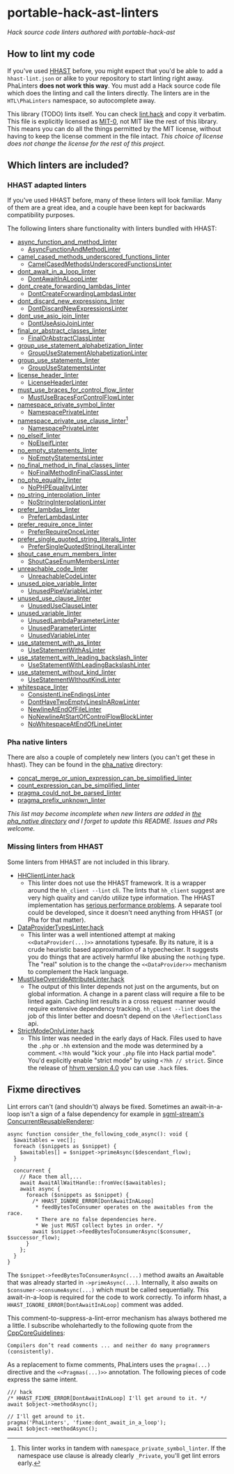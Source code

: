 # portable-hack-ast-linters

_Hack source code linters authored with portable-hack-ast_

## How to lint my code

If you've used [HHAST](https://github.com/hhvm/hhast) before, you might expect
that you'd be able to add a `hhast-lint.json` or alike to your repository to
start linting right away. PhaLinters **does not work this way**. You must add a
Hack source code file which does the linting and call the linters directly.
The linters are in the `HTL\PhaLinters` namespace, so autocomplete away.

This library (TODO) lints itself. You can check [lint.hack](./tests/lint.hack)
and copy it verbatim. This file is explicitly licensed as
[MIT-0](https://choosealicense.com/licenses/mit-0/), not MIT like the rest of
this library. This means you can do all the things permitted by the MIT license,
without having to keep the license comment in the file intact.
_This choice of license does not change the license for the rest of this project._

## Which linters are included?

### HHAST adapted linters

If you've used HHAST before, many of these linters will look familiar. Many of
them are a great idea, and a couple have been kept for backwards compatibility
purposes.

The following linters share functionality with linters bundled with HHAST:

- [async_function_and_method_linter](./src/linters/hhast_adapted/async_function_and_method_linter.hack)
  - [AsyncFunctionAndMethodLinter](https://github.com/hhvm/hhast/blob/v4.168.3/src/Linters/AsyncFunctionAndMethodLinter.hack)
- [camel_cased_methods_underscored_functions_linter](./src/linters/hhast_adapted/camel_cased_methods_underscored_functions_linter.hack)
  - [CamelCasedMethodsUnderscoredFunctionsLinter](https://github.com/hhvm/hhast/blob/v4.168.3/src/Linters/CamelCasedMethodsUnderscoredFunctionsLinter.hack)
- [dont_await_in_a_loop_linter](./src/linters/hhast_adapted/dont_await_in_a_loop_linter.hack)
  - [DontAwaitInALoopLinter](https://github.com/hhvm/hhast/blob/v4.168.3/src/Linters/DontAwaitInALoopLinter.hack)
- [dont_create_forwarding_lambdas_linter](./src/linters/hhast_adapted/dont_create_forwarding_lambdas_linter.hack)
  - [DontCreateForwardingLambdasLinter](https://github.com/hhvm/hhast/blob/v4.168.3/src/Linters/DontCreateForwardingLambdasLinter.hack)
- [dont_discard_new_expressions_linter](./src/linters/hhast_adapted/dont_discard_new_expressions_linter.hack)
  - [DontDiscardNewExpressionsLinter](https://github.com/hhvm/hhast/blob/v4.168.3/src/Linters/DontDiscardNewExpressionsLinter.hack)
- [dont_use_asio_join_linter](./src/linters/hhast_adapted/dont_use_asio_join_linter.hack)
  - [DontUseAsioJoinLinter](https://github.com/hhvm/hhast/blob/v4.168.3/src/Linters/DontUseAsioJoinLinter.hack)
- [final_or_abstract_classes_linter](./src/linters/hhast_adapted/final_or_abstract_classes_linter.hack)
  - [FinalOrAbstractClassLinter](https://github.com/hhvm/hhast/blob/v4.168.3/src/Linters/FinalOrAbstractClassLinter.hack)
- [group_use_statement_alphabetization_linter](./src/linters/hhast_adapted/group_use_statement_alphabetization_linter.hack)
  - [GroupUseStatementAlphabetizationLinter](https://github.com/hhvm/hhast/blob/v4.168.3/src/Linters/GroupUseStatementAlphabetizationLinter.hack)
- [group_use_statements_linter](./src/linters/hhast_adapted/group_use_statements_linter.hack)
  - [GroupUseStatementsLinter](https://github.com/hhvm/hhast/blob/v4.168.3/src/Linters/GroupUseStatementsLinter.hack)
- [license_header_linter](./src/linters/hhast_adapted/license_header_linter.hack)
  - [LicenseHeaderLinter](https://github.com/hhvm/hhast/blob/v4.168.3/src/Linters/LicenseHeaderLinter.hack)
- [must_use_braces_for_control_flow_linter](./src/linters/hhast_adapted/must_use_braces_for_control_flow_linter.hack)
  - [MustUseBracesForControlFlowLinter](https://github.com/hhvm/hhast/blob/v4.168.3/src/Linters/MustUseBracesForControlFlowLinter.hack)
- [namespace_private_symbol_linter](./src/linters/hhast_adapted/namespace_private_symbol_linter.hack)
  - [NamespacePrivateLinter](https://github.com/hhvm/hhast/blob/v4.168.3/src/Linters/NamespacePrivateLinter.hack)
- [namespace_private_use_clause_linter](./src/linters/hhast_adapted/namespace_private_use_clause_linter.hack)[^1]
  - [NamespacePrivateLinter](https://github.com/hhvm/hhast/blob/v4.168.3/src/Linters/NamespacePrivateLinter.hack)
- [no_elseif_linter](./src/linters/hhast_adapted/no_elseif_linter.hack)
  - [NoElseifLinter](https://github.com/hhvm/hhast/blob/c5c6208af1be5cd6ec39fc73d68558d4c9a4a62d/src/Linters/NoElseifLinter.hack)
- [no_empty_statements_linter](./src/linters/hhast_adapted/no_empty_statements_linter.hack)
  - [NoEmptyStatementsLinter](https://github.com/hhvm/hhast/blob/v4.168.3/src/Linters/NoEmptyStatementsLinter.hack)
- [no_final_method_in_final_classes_linter](./src/linters/hhast_adapted/no_final_method_in_final_classes_linter.hack)
  - [NoFinalMethodInFinalClassLinter](https://github.com/hhvm/hhast/blob/v4.168.3/src/Linters/NoFinalMethodInFinalClassLinter.hack)
- [no_php_equality_linter](./src/linters/hhast_adapted/no_php_equality_linter.hack)
  - [NoPHPEqualityLinter](https://github.com/hhvm/hhast/blob/v4.168.3/src/Linters/NoPHPEqualityLinter.hack)
- [no_string_interpolation_linter](./src/linters/hhast_adapted/no_string_interpolation_linter.hack)
  - [NoStringInterpolationLinter](https://github.com/hhvm/hhast/blob/v4.168.3/src/Linters/NoStringInterpolationLinter.hack)
- [prefer_lambdas_linter](./src/linters/hhast_adapted/prefer_lambdas_linter.hack)
  - [PreferLambdasLinter](https://github.com/hhvm/hhast/blob/v4.168.3/src/Linters/PreferLambdasLinter.hack)
- [prefer_require_once_linter](./src/linters/hhast_adapted/prefer_require_once_linter.hack)
  - [PreferRequireOnceLinter](https://github.com/hhvm/hhast/blob/v4.168.3/src/Linters/PreferRequireOnceLinter.hack)
- [prefer_single_quoted_string_literals_linter](./src/linters/hhast_adapted/prefer_single_quoted_string_literals_linter.hack)
  - [PreferSingleQuotedStringLiteralLinter](https://github.com/hhvm/hhast/blob/v4.168.3/src/Linters/PreferSingleQuotedStringLiteralLinter.hack)
- [shout_case_enum_members_linter](./src/linters/hhast_adapted/shout_case_enum_members_linter.hack)
  - [ShoutCaseEnumMembersLinter](https://github.com/hhvm/hhast/blob/v4.168.3/src/Linters/ShoutCaseEnumMembersLinter.hack)
- [unreachable_code_linter](./src/linters/hhast_adapted/unreachable_code_linter.hack)
  - [UnreachableCodeLinter](https://github.com/hhvm/hhast/blob/v4.168.3/src/Linters/UnreachableCodeLinter.hack)
- [unused_pipe_variable_linter](./src/linters/hhast_adapted/unused_pipe_variable_linter.hack)
  - [UnusedPipeVariableLinter](https://github.com/hhvm/hhast/blob/v4.168.3/src/Linters/UnusedPipeVariableLinter.hack)
- [unused_use_clause_linter](./src/linters/hhast_adapted/unused_use_clause_linter.hack)
  - [UnusedUseClauseLinter](https://github.com/hhvm/hhast/blob/v4.168.3/src/Linters/UnusedUseClauseLinter.hack)
- [unused_variable_linter](./src/linters/hhast_adapted/unused_variable_linter.hack)
  - [UnusedLambdaParameterLinter](https://github.com/hhvm/hhast/blob/v4.168.3/src/Linters/UnusedLambdaParameterLinter.hack)
  - [UnusedParameterLinter](https://github.com/hhvm/hhast/blob/v4.168.3/src/Linters/UnusedParameterLinter.hack)
  - [UnusedVariableLinter](https://github.com/hhvm/hhast/blob/v4.168.3/src/Linters/UnusedVariableLinter.hack)
- [use_statement_with_as_linter](./src/linters/hhast_adapted/use_statement_with_as_linter.hack)
  - [UseStatementWithAsLinter](https://github.com/hhvm/hhast/blob/v4.168.3/src/Linters/UseStatementWithAsLinter.hack)
- [use_statement_with_leading_backslash_linter](./src/linters/hhast_adapted/use_statement_with_leading_backslash_linter.hack)
  - [UseStatementWithLeadingBackslashLinter](https://github.com/hhvm/hhast/blob/v4.168.3/src/Linters/UseStatementWithLeadingBackslashLinter.hack)
- [use_statement_without_kind_linter](./src/linters/hhast_adapted/use_statement_without_kind_linter.hack)
  - [UseStatementWIthoutKindLinter](https://github.com/hhvm/hhast/blob/v4.168.3/src/Linters/UseStatementWIthoutKindLinter.hack)
- [whitespace_linter](./src/linters/hhast_adapted/whitespace_linter.hack)
  - [ConsistentLineEndingsLinter](https://github.com/hhvm/hhast/blob/v4.168.3/src/Linters/ConsistentLineEndingsLinter.hack)
  - [DontHaveTwoEmptyLinesInARowLinter](https://github.com/hhvm/hhast/blob/v4.168.3/src/Linters/DontHaveTwoEmptyLinesInARowLinter.hack)
  - [NewlineAtEndOfFileLinter](https://github.com/hhvm/hhast/blob/v4.168.3/src/Linters/NewlineAtEndOfFileLinter.hack)
  - [NoNewlineAtStartOfControlFlowBlockLinter](https://github.com/hhvm/hhast/blob/v4.168.3/src/Linters/NoNewlineAtStartOfControlFlowBlockLinter.hack)
  - [NoWhitespaceAtEndOfLineLinter](https://github.com/hhvm/hhast/blob/v4.168.3/src/Linters/NoWhitespaceAtEndOfLineLinter.hack)

### Pha native linters

There are also a couple of completely new linters (you can't get these in hhast).
They can be found in the [pha_native](./src/linters/pha_native) directory:

- [concat_merge_or_union_expression_can_be_simplified_linter](./src/linters/pha_native/concat_merge_or_union_expression_can_be_simplified_linter.hack)
- [count_expression_can_be_simplified_linter](./src/linters/pha_native/count_expression_can_be_simplified_linter.hack)
- [pragma_could_not_be_parsed_linter](./src/linters/pha_native/pragma_could_not_be_parsed_linter.hack)
- [pragma_prefix_unknown_linter](./src/linters/pha_native/pragma_prefix_unknown_linter.hack)

_This list may become incomplete when new linters are added in [the pha_native directory](./src/linters/pha_native)_
_and I forget to update this README. Issues and PRs welcome._

### Missing linters from HHAST

Some linters from HHAST are not included in this library.

- [HHClientLinter.hack](https://github.com/hhvm/hhast/blob/v4.168.3/src/Linters/HHClientLinter.hack)
  - This linter does not use the HHAST framework. It is a wrapper around the
    `hh_client --lint` cli. The lints that `hh_client` suggest are very high
    quality and can/do utilize type information. The HHAST implementation has
    [serious performance problems](https://github.com/hhvm/hhast/issues/432).
    A separate tool could be developed, since it doesn't need anything from
    HHAST (or Pha for that matter).
- [DataProviderTypesLinter.hack](https://github.com/hhvm/hhast/blob/v4.168.3/src/Linters/DataProviderTypesLinter.hack)
  - This linter was a well intentioned attempt at making `<<DataProvider(...)>>`
    annotations typesafe. By its nature, it is a crude heuristic based
    approximation of a typechecker. It suggests you do things that are actively
    harmful like abusing the `nothing` type. The "real" solution is to the
    change the `<<DataProvider>>` mechanism to complement the Hack language.
- [MustUseOverrideAttributeLinter.hack](https://github.com/hhvm/hhast/blob/v4.168.3/src/Linters/MustUseOverrideAttributeLinter.hack)
  - The output of this linter depends not just on the arguments, but on global information.
    A change in a parent class will require a file to be linted again.
    Caching lint results in a cross request manner would require extensive dependency tracking.
    `hh_client --lint` does the job of this linter better and doesn't depend on the `\ReflectionClass` api.
- [StrictModeOnlyLinter.hack](https://github.com/hhvm/hhast/blob/v4.168.3/src/Linters/StrictModeOnlyLinter.hack)
  - This linter was needed in the early days of Hack.
    Files used to have the `.php` or `.hh` extension and the mode was determined by a comment.
    `<?hh` would "kick your `.php` file into Hack partial mode".
    You'd explicitly enable "strict mode" by using `<?hh // strict`.
    Since the release of [hhvm version 4.0](https://hhvm.com/blog/2019/02/11/hhvm-4.0.0.html) you can use `.hack` files.

## Fixme directives

Lint errors can't (and shouldn't) always be fixed. Sometimes an await-in-a-loop
isn't a sign of a false dependency for example in [sgml-stream's ConcurrentReusableRenderer](https://github.com/hershel-theodore-layton/sgml-stream/blob/65da582da8e5a7c363d9017158f68733f2a417e2/src/rendering/ConcurrentReusableRenderer.hack):

```HACK
async function consider_the_following_code_async(): void {
  $awaitables = vec[];
  foreach ($snippets as $snippet) {
    $awaitables[] = $snippet->primeAsync($descendant_flow);
  }

  concurrent {
    // Race them all,...
    await AwaitAllWaitHandle::fromVec($awaitables);
    await async {
      foreach ($snippets as $snippet) {
        /* HHAST_IGNORE_ERROR[DontAwaitInALoop]
         * feedBytesToConsumer operates on the awaitables from the race.
         * There are no false dependencies here.
         * We just MUST collect bytes in order. */
        await $snippet->feedBytesToConsumerAsync($consumer, $successor_flow);
      }
    };
  }
}
```

The `$snippet->feedBytesToConsumerAsync(...)` method awaits an Awaitable that
was already started in `->primeAsync(...)`. Internally, it also awaits on
`$consumer->consumeAsync(...)` which must be called sequentially.
This await-in-a-loop is required for the code to work correctly.
To inform hhast, a `HHAST_IGNORE_ERROR[DontAwaitInALoop]` comment was added.

This comment-to-suppress-a-lint-error mechanism has always bothered me a little.
I subscribe wholehartedly to the following quote from the [CppCoreGuidelines](https://isocpp.github.io/CppCoreGuidelines/CppCoreGuidelines):

```
Compilers don’t read comments ... and neither do many programmers (consistently).
```

As a replacement to fixme comments, PhaLinters uses the `pragma(...)` directive
and the `<<Pragmas(...)>>` annotation. The following pieces of code express the
same intent.

```
/// hack
/* HHAST_FIXME_ERROR[DontAwaitInALoop] I'll get around to it. */
await $object->methodAsync();

// I'll get around to it.
pragma('PhaLinters', 'fixme:dont_await_in_a_loop');
await $object->methodAsync();
```

[^1]:
    This linter works in tandem with `namespace_private_symbol_linter`.
    If the namespace use clause is already clearly `_Private`, you'll
    get lint errors early.
